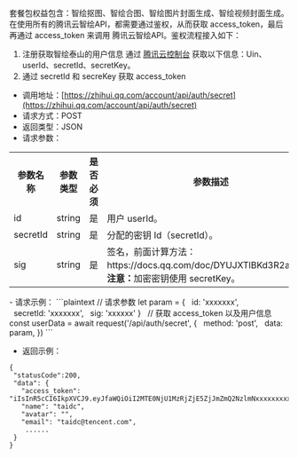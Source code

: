 套餐包权益包含：智绘抠图、智绘合图、智绘图片封面生成、智绘视频封面生成。
在使用所有的腾讯云智绘API，都需要通过鉴权，从而获取 access_token，最后再通过 access_token 来调用 腾讯云智绘API。鉴权流程接入如下：
1. 注册获取智绘泰山的用户信息
通过 [腾讯云控制台](https://console.cloud.tencent.com/taidc/api ) 获取以下信息：Uin、userId、secretId、secretKey。
2. 通过 secretId 和 secreKey 获取 access_token
 - 调用地址：[https://zhihui.qq.com/account/api/auth/secret](https://zhihui.qq.com/account/api/auth/secret)
 - 请求方式：POST
 - 返回类型：JSON
 - 请求参数：
<table>
   <tr>
      <th width="20%" >参数名称</td>
      <th width="20%" >参数类型</td>
      <th width="20%" >是否必须</td>
      <th width="40%" >参数描述</td>
   </tr>
   <tr>
      <td>id</td>
      <td>string</td>
      <td>是</td>
      <td>用户 userId。</td>
   </tr>
   <tr>
      <td>secretId</td>
      <td>string</td>
      <td>	是</td>
      <td>分配的密钥 Id（secretId）。</td>
   </tr>
   <tr>
      <td>sig</td>
      <td>string</td>
      <td>是</td>
      <td>签名，前面计算方法：https://docs.qq.com/doc/DYUJXTlBKd3R2aFhu。<b>注意：</b>加密密钥使用 secretKey。</td>
   </tr>
</table>	
 - 请求示例：
```plaintext
// 请求参数
let param = {
  id: 'xxxxxxx',
  secretId: 'xxxxxxx',
  sig: 'xxxxxx'
}
 
// 获取 access_token 以及用户信息
const userData = await request('/api/auth/secret', {
  method: 'post',
  data: param,
})
```

 - 返回示例：
 ```plaintext
{
  "statusCode":200,
  "data": {
    "access_token": "iIsInR5cCI6IkpXVCJ9.eyJfaWQiOiI2MTE0NjU1MzRjZjE5ZjJmZmQ2NzlmNxxxxxxxxxxxxxxx"
    "name": "taidc",
    "avatar": "",
    "email": "taidc@tencent.com",
     ......
  }
}
```

